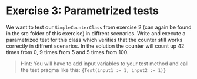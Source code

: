 # Exercise 3: Parametrized tests

We want to test our `SimpleCounterClass` from exercise 2 (can again be found in the src folder of this exercise) in diffrent scenarios. Write and execute a parametrized test for this class which verifies that the counter still works correctly in diffrent scenarios. In the solution the counter will count up 42 times from 0, 9 times from 5 and 5 times from 100.

>Hint: You will have to add input variables to your test method and call the test pragma like this: `{Test(input1 := 1, input2 := 1)}`
